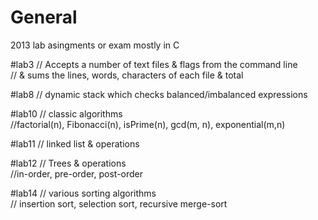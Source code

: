 # General

2013 lab asingments or exam mostly in C 

#lab3
// Accepts a number of text files & flags from the command line </br>
// & sums the lines, words, characters of each file & total

#lab8
// dynamic stack which checks balanced/imbalanced expressions

#lab10
// classic algorithms </br>
//factorial(n), Fibonacci(n), isPrime(n), gcd(m, n), exponential(m,n)</br>

#lab11
// linked list & operations

#lab12
// Trees & operations </br>
//in-order, pre-order, post-order

#lab14
// various sorting algorithms</br>
// insertion sort, selection sort, recursive merge-sort
